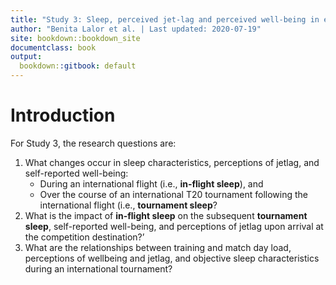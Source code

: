 ```yaml
---
title: "Study 3: Sleep, perceived jet-lag and perceived well-being in elite women cricketers"
author: "Benita Lalor et al. | Last updated: 2020-07-19"
site: bookdown::bookdown_site
documentclass: book
output:
  bookdown::gitbook: default
---
```


# Introduction

For Study 3, the research questions are:

1. What changes occur in sleep characteristics, perceptions of jetlag, and self-reported well-being:
     - During an international flight (i.e., **in-flight sleep**), and
     - Over the course of an international T20 tournament following the international flight (i.e., **tournament sleep**?
2. What is the impact of **in-flight sleep** on the subsequent **tournament sleep**, self-reported well-being, and perceptions of jetlag upon arrival at the competition destination?’
3. What are the relationships between training and match day load, perceptions of wellbeing and jetlag, and objective sleep characteristics during an international tournament?
